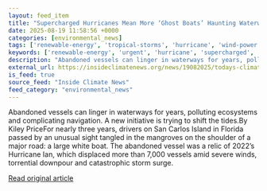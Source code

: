 ```yaml
---
layout: feed_item
title: "Supercharged Hurricanes Mean More ‘Ghost Boats’ Haunting Waterways"
date: 2025-08-19 11:58:56 +0000
categories: [environmental_news]
tags: ['renewable-energy', 'tropical-storms', 'hurricane', 'wind-power', 'urgent']
keywords: ['renewable-energy', 'urgent', 'hurricane', 'supercharged', 'hurricanes', 'mean', 'wind-power', 'tropical-storms']
description: "Abandoned vessels can linger in waterways for years, polluting ecosystems and complicating navigation"
external_url: https://insideclimatenews.org/news/19082025/todays-climate-ghost-boats-pollution-waterways/
is_feed: true
source_feed: "Inside Climate News"
feed_category: "environmental_news"
---
```


Abandoned vessels can linger in waterways for years, polluting ecosystems and complicating navigation. A new initiative is trying to shift the tides.By Kiley PriceFor nearly three years, drivers on San Carlos Island in Florida passed by an unusual sight tangled in the mangroves on the shoulder of a major road: a large white boat. The abandoned vessel was a relic of 2022’s Hurricane Ian, which displaced more than 7,000 vessels amid severe winds, torrential downpour and catastrophic storm surge.&nbsp;

[Read original article](https://insideclimatenews.org/news/19082025/todays-climate-ghost-boats-pollution-waterways/)
